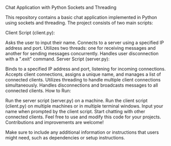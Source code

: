Chat Application with Python Sockets and Threading

This repository contains a basic chat application implemented in Python using sockets and threading. The project consists of two main scripts:

Client Script (client.py):

Asks the user to input their name.
Connects to a server using a specified IP address and port.
Utilizes two threads: one for receiving messages and another for sending messages concurrently.
Handles user disconnection with a ".exit" command.
Server Script (server.py):

Binds to a specified IP address and port, listening for incoming connections.
Accepts client connections, assigns a unique name, and manages a list of connected clients.
Utilizes threading to handle multiple client connections simultaneously.
Handles disconnections and broadcasts messages to all connected clients.
How to Run:

Run the server script (server.py) on a machine.
Run the client script (client.py) on multiple machines or in multiple terminal windows.
Input your name when prompted by the client script.
Start chatting with other connected clients.
Feel free to use and modify this code for your projects. Contributions and improvements are welcome!

Make sure to include any additional information or instructions that users might need, such as dependencies or setup instructions.






